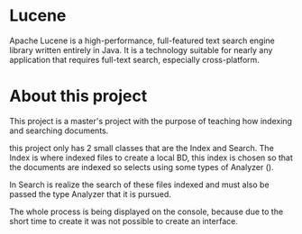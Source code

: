 # Lucene
Apache Lucene is a high-performance, full-featured text search engine library written entirely in Java. It is a technology suitable for nearly any application that requires full-text search, especially cross-platform.

# About this project
This project is a master's project with the purpose of teaching how indexing and searching documents.

this project only has 2 small classes that are the Index and Search. The Index is where indexed files to create a local BD, this index is chosen so that the documents are indexed so selects using some types of Analyzer ().

In Search is realize the search of these files indexed and must also be passed the type Analyzer that it is pursued.

The whole process is being displayed on the console, because due to the short time to create it was not possible to create an interface.
